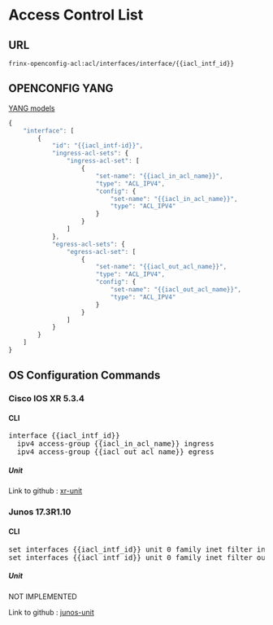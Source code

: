 # Access Control List

## URL

```
frinx-openconfig-acl:acl/interfaces/interface/{{iacl_intf_id}}
```

## OPENCONFIG YANG

[YANG models](https://github.com/FRINXio/openconfig/tree/master/acl/src/main/yang)

```javascript
{
    "interface": [
        {
            "id": "{{iacl_intf-id}}",
            "ingress-acl-sets": {
                "ingress-acl-set": [
                    {
                        "set-name": "{{iacl_in_acl_name}}",
                        "type": "ACL_IPV4",
                        "config": {
                            "set-name": "{{iacl_in_acl_name}}",
                            "type": "ACL_IPV4"
                        }
                    }
                ]
            },
            "egress-acl-sets": {
                "egress-acl-set": [
                    {
                        "set-name": "{{iacl_out_acl_name}}",
                        "type": "ACL_IPV4",
                        "config": {
                            "set-name": "{{iacl_out_acl_name}}",
                            "type": "ACL_IPV4"
                        }
                    }
                ]
            }
        }
    ]
}
```

## OS Configuration Commands

### Cisco IOS XR 5.3.4

#### CLI

<pre>
interface {{iacl_intf_id}}
  ipv4 access-group {{iacl_in_acl_name}} ingress
  ipv4 access-group {{iacl_out_acl_name}} egress
</pre>

##### Unit

Link to github : [xr-unit](https://github.com/FRINXio/cli-units/tree/master/ios-xr/acl)

### Junos 17.3R1.10

#### CLI

<pre>
set interfaces {{iacl_intf_id}} unit 0 family inet filter input {{iacl_in_acl_name}}
set interfaces {{iacl_intf_id}} unit 0 family inet filter output {{iacl_out_acl_name}}
</pre>

##### Unit

NOT IMPLEMENTED

Link to github : [junos-unit]()
